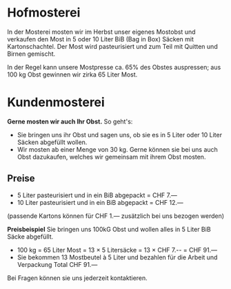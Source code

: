 # Hofmosterei

In der Mosterei mosten wir im Herbst unser eigenes Mostobst und verkaufen den Most in 5 oder 10 Liter BiB (Bag in Box) Säcken mit Kartonschachtel.
Der Most wird pasteurisiert und zum Teil mit Quitten und Birnen gemischt. 

In der Regel kann unsere Mostpresse ca. 65% des Obstes auspressen; aus 100 kg Obst gewinnen wir zirka 65 Liter Most.

# Kundenmosterei

__Gerne mosten wir auch Ihr Obst.__ So geht's:  

* Sie bringen uns ihr Obst und sagen uns, ob sie es in 5 Liter oder 10 Liter Säcken abgefüllt wollen.
* Wir mosten ab einer Menge von 30 kg. Gerne können sie bei uns auch Obst dazukaufen, welches wir gemeinsam mit ihrem Obst mosten.

## Preise

* 5 Liter pasteurisiert und in ein BiB abgepackt = CHF 7.—
* 10 Liter pasteurisiert und in ein BiB abgepackt = CHF 12.—

(passende Kartons können für CHF 1.— zusätzlich bei uns bezogen werden)

__Preisbeispiel__ Sie bringen uns 100kG Obst und wollen alles in 5 Liter BiB Säcke abgefüllt. 

* 100 kg = 65 Liter Most  =  13 × 5 Litersäcke  =  13 × CHF 7.-- = CHF 91.—
* Sie bekommen 13 Mostbeutel à 5 Liter und bezahlen für die Arbeit und Verpackung Total CHF 91.—

Bei Fragen können sie uns jederzeit kontaktieren.
